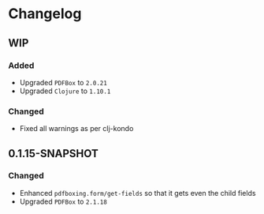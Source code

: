 # Changelog

## WIP

### Added
- Upgraded `PDFBox` to `2.0.21`
- Upgraded `Clojure` to `1.10.1`

### Changed
- Fixed all warnings as per clj-kondo

## 0.1.15-SNAPSHOT

### Changed

- Enhanced `pdfboxing.form/get-fields` so that it gets even the child fields
- Upgraded `PDFBox` to `2.1.18`

